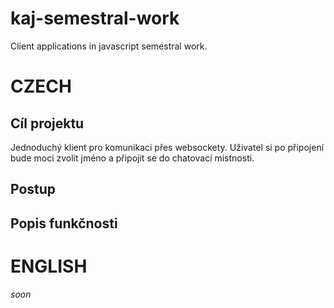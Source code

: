 # kaj-semestral-work
Client applications in javascript semestral work. 

# CZECH

## Cíl projektu
Jednoduchý klient pro komunikaci přes websockety. Uživatel si po připojení bude moci zvolit jméno a připojit se do chatovací místnosti.

## Postup

## Popis funkčnosti


# ENGLISH
_soon_